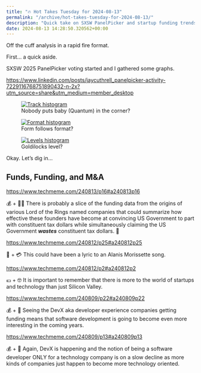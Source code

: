 ```yaml
---
title: "🔥 Hot Takes Tuesday for 2024-08-13"
permalink: "/archive/hot-takes-tuesday-for-2024-08-13/"
description: "Quick take on SXSW PanelPicker and startup funding trends."
date: 2024-08-13 14:28:50.320562+00:00
---
```


<p>Off the cuff analysis in a rapid fire format.</p><p>First… a quick aside.</p><p>SXSW 2025 PanelPicker voting started and I gathered some graphs.</p><p><a target="_blank" rel="noopener noreferrer nofollow" href="https://www.linkedin.com/posts/jaycuthrell_panelpicker-activity-7229116768751890432-n-2x?utm_source=share&amp;utm_medium=member_desktop">https://www.linkedin.com/posts/jaycuthrell_panelpicker-activity-7229116768751890432-n-2x?utm_source=share&amp;utm_medium=member_desktop</a></p><figure><a href="https://www.linkedin.com/posts/jaycuthrell_panelpicker-activity-7229116768751890432-n-2x?utm_source=share&amp;utm_medium=member_desktop" target="_blank" rel="noopener noreferrer"><img src="https://assets.buttondown.email/images/2e296671-16f6-4116-bf9e-5c56da42f372.png?w=960&amp;fit=max" alt="Track histogram" draggable="false" contenteditable="false"></a><figcaption>Nobody puts baby (Quantum) in the corner?</figcaption></figure><figure><a href="https://www.linkedin.com/posts/jaycuthrell_panelpicker-activity-7229116768751890432-n-2x?utm_source=share&amp;utm_medium=member_desktop" target="_blank" rel="noopener noreferrer"><img src="https://assets.buttondown.email/images/40788298-fe3b-4fc2-9550-405661b1de39.png?w=960&amp;fit=max" alt="Format histogram" draggable="false" contenteditable="false"></a><figcaption>Form follows format?</figcaption></figure><figure><a href="https://www.linkedin.com/posts/jaycuthrell_panelpicker-activity-7229116768751890432-n-2x?utm_source=share&amp;utm_medium=member_desktop" target="_blank" rel="noopener noreferrer"><img src="https://assets.buttondown.email/images/1eae43d3-8bec-4440-ac3b-2439607e5fad.png?w=960&amp;fit=max" alt="Levels histogram" draggable="false" contenteditable="false"></a><figcaption>Goldilocks level?</figcaption></figure><p>Okay. Let’s dig in…</p><h2>Funds, Funding, and M&amp;A</h2><p><a target="_blank" rel="noopener noreferrer nofollow" href="https://www.techmeme.com/240813/p16#a240813p16">https://www.techmeme.com/240813/p16#a240813p16</a></p><p>💰 + 👮‍♂️ There is probably a slice of the funding data from the origins of various Lord of the Rings named companies that could summarize how effective these founders have become at convincing US Government to part with constituent tax dollars while simultaneously claiming the US Government <strong><em>wastes</em></strong> constituent tax dollars. 💸</p><p><a target="_blank" rel="noopener noreferrer nofollow" href="https://www.techmeme.com/240812/p25#a240812p25">https://www.techmeme.com/240812/p25#a240812p25</a></p><p>🤑 + 💳 This could have been a lyric to an Alanis Morissette song.</p><p><a target="_blank" rel="noopener noreferrer nofollow" href="https://www.techmeme.com/240812/p2#a240812p2">https://www.techmeme.com/240812/p2#a240812p2</a></p><p>💶 + 🤓 It is important to remember that there is more to the world of startups and technology than just Silicon Valley.</p><p><a target="_blank" rel="noopener noreferrer nofollow" href="https://www.techmeme.com/240809/p22#a240809p22">https://www.techmeme.com/240809/p22#a240809p22</a></p><p>💰 + 🤖 Seeing the DevX aka developer experience companies getting funding means that software development is going to become even more interesting in the coming years.</p><p><a target="_blank" rel="noopener noreferrer nofollow" href="https://www.techmeme.com/240809/p13#a240809p13">https://www.techmeme.com/240809/p13#a240809p13</a></p><p>💰 + 🤖 Again, DevX is happening and the notion of being a software developer ONLY for a technology company is on a slow decline as more kinds of companies just happen to become more technology oriented.</p>